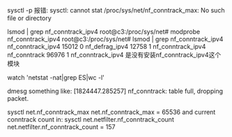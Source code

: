 sysctl -p
报错:
sysctl: cannot stat /proc/sys/net/nf_conntrack_max: No such file or directory

lsmod | grep nf_conntrack_ipv4
root@c3:/proc/sys/net# modprobe nf_conntrack_ipv4
root@c3:/proc/sys/net# lsmod | grep nf_conntrack_ipv4
nf_conntrack_ipv4      15012  0 
nf_defrag_ipv4         12758  1 nf_conntrack_ipv4
nf_conntrack           96976  1 nf_conntrack_ipv4
是没有安装nf_conntrack_ipv4这个模块

watch 'netstat -nat|grep ES|wc -l'

 dmesg something like:
[1824447.285257] nf_conntrack: table full, dropping packet.

sysctl net.nf_conntrack_max
net.nf_conntrack_max = 65536
and current conntrack count in:
sysctl net.netfilter.nf_conntrack_count
net.netfilter.nf_conntrack_count = 157